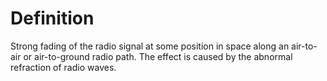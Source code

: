 # Definition

Strong fading of the radio signal at some position in space along an
air-to-air or air-to-ground radio path. The effect is caused by the
abnormal refraction of radio waves.
